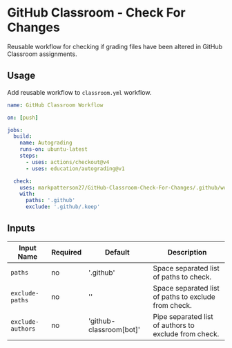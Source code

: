 # GitHub Classroom - Check For Changes

Reusable workflow for checking if grading files have been altered in GitHub Classroom assignments.

## Usage

Add reusable workflow to `classroom.yml` workflow.

```yml
name: GitHub Classroom Workflow

on: [push]

jobs:
  build:
    name: Autograding
    runs-on: ubuntu-latest
    steps:
      - uses: actions/checkout@v4
      - uses: education/autograding@v1

  check:
    uses: markpatterson27/GitHub-Classroom-Check-For-Changes/.github/workflows/change-check.yml@main
    with:
      paths: '.github'
      exclude: '.github/.keep'
```

## Inputs

| Input Name | Required | Default | Description |
|---|---|---|---|
| `paths` | no | '.github' | Space separated list of paths to check. |
| `exclude-paths` | no | '' | Space separated list of paths to exclude from check. |
| `exclude-authors` | no | 'github-classroom[bot]' | Pipe separated list of authors to exclude from check. |

